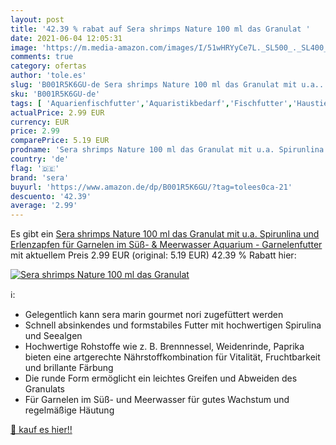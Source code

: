 ```yaml
---
layout: post
title: '42.39 % rabat auf Sera shrimps Nature 100 ml das Granulat '
date: 2021-06-04 12:05:31
image: 'https://m.media-amazon.com/images/I/51wHRYyCe7L._SL500_._SL400_.jpg'
comments: true
category: ofertas
author: 'tole.es'
slug: 'B001R5K6GU-de Sera shrimps Nature 100 ml das Granulat mit u.a....'
sku: 'B001R5K6GU-de'
tags: [ 'Aquarienfischfutter','Aquaristikbedarf','Fischfutter','Haustier','Haustierbedarf','sera', ]
actualPrice: 2.99 EUR
currency: EUR
price: 2.99
comparePrice: 5.19 EUR
prodname: 'Sera shrimps Nature 100 ml das Granulat mit u.a. Spirunlina und Erlenzapfen für Garnelen im Süß- & Meerwasser Aquarium - Garnelenfutter'
country: 'de'
flag: '🇩🇪'
brand: 'sera'
buyurl: 'https://www.amazon.de/dp/B001R5K6GU/?tag=tolees0ca-21'
descuento: '42.39'
average: '2.99'
---
```


Es gibt ein [Sera shrimps Nature 100 ml das Granulat mit u.a. Spirunlina und Erlenzapfen für Garnelen im Süß- & Meerwasser Aquarium - Garnelenfutter](https://www.amazon.de/dp/B001R5K6GU/?tag=tolees0ca-21) mit aktuellem Preis 2.99 EUR (original: 5.19 EUR) 42.39 % Rabatt hier:

[![Sera shrimps Nature 100 ml das Granulat ](https://m.media-amazon.com/images/I/51wHRYyCe7L._SL500_._SL400_.jpg)](https://www.amazon.de/dp/B001R5K6GU/?tag=tolees0ca-21)

ℹ️:

- Gelegentlich kann sera marin gourmet nori zugefüttert werden
- Schnell absinkendes und formstabiles Futter mit hochwertigen Spirulina und Seealgen
- Hochwertige Rohstoffe wie z. B. Brennnessel, Weidenrinde, Paprika bieten eine artgerechte Nährstoffkombination für Vitalität, Fruchtbarkeit und brillante Färbung
- Die runde Form ermöglicht ein leichtes Greifen und Abweiden des Granulats
- Für Garnelen im Süß- und Meerwasser für gutes Wachstum und regelmäßige Häutung

[🛒 kauf es hier!!](https://www.amazon.de/dp/B001R5K6GU/?tag=tolees0ca-21)
